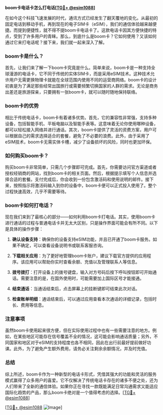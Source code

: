**boom卡电话卡怎么打电话[[TG💪+ @esim1088](https://t.me/s/esim1088)]**

在如今这个科技飞速发展的时代，通讯方式已经发生了翻天覆地的变化。从最初的固定电话到移动手机，再到现在的电子SIM卡（eSIM），我们的通信体验越来越便捷。而提到便捷性，就不得不提boom卡电话卡了。这款电话卡因其方便快捷的特点，受到了许多用户的青睐。那么，到底什么是boom卡？它如何使用？又该如何通过它来打电话呢？接下来，我们就一起来深入了解。

### boom卡是什么？

首先，让我们来了解一下boom卡究竟是什么。简单来说，boom卡是一种支持全球漫游的电话卡，它不同于传统的实体SIM卡，而是采用eSIM技术。这种技术允许用户无需更换物理卡就能在全球范围内使用不同的运营商网络。boom卡的设计初衷是为了满足那些经常出国旅行或需要频繁切换国家的人群的需求。无论是商务出差还是旅游探亲，只要拥有一张boom卡，就可以随时随地保持联络。

### boom卡的优势

相比于传统电话卡，boom卡有着诸多优势。首先，它的兼容性非常强，支持多种设备，包括智能手机、平板电脑以及智能手表等。这意味着无论你使用哪种设备，都可以轻松接入网络并进行通话。其次，boom卡提供了灵活的资费方案，用户可以根据自己的需求选择适合的套餐，避免了不必要的浪费。此外，由于采用了eSIM技术，boom卡无需实体卡槽，减少了设备损坏的风险，同时也更加环保。

### 如何购买boom卡？

购买boom卡非常简单，只需几个步骤即可完成。首先，你需要访问官方渠道或者授权经销商的网站，找到boom卡的相关页面。然后，根据提示填写个人信息并选择合适的套餐。支付完成后，你会收到一份包含激活码和使用说明的邮件。接下来，按照指示将激活码输入到你的设备中，boom卡便可以正式投入使用了。整个过程快速高效，几乎不需要等待。

### boom卡如何打电话？

现在我们来到了最核心的部分——如何利用boom卡打电话。其实，使用boom卡进行通话的过程与普通电话卡并无太大区别，只是操作界面可能会有所不同。以下是具体的操作步骤：

1. **确认设备支持**：确保你的设备支持eSIM功能，并且已开通了boom卡服务。如果不确定，可以查看设备说明书或联系客服咨询。
   
2. **下载相关应用**：为了更好地管理boom卡账户，建议下载官方提供的应用程序。该应用可以帮助你实时查看余额、充值以及管理联系人等信息。

3. **拨号拨打**：打开设备上的拨号键盘，输入对方号码后按下呼叫按钮即可开始通话。需要注意的是，在国外使用时，可能需要加上国际区号才能接通。

4. **结束通话**：当通话结束后，点击屏幕上的挂断键即可结束此次对话。

5. **检查账单明细**：通话结束后，可以通过应用查看本次通话的详细记录，包括时长、费用等信息。

### 注意事项

虽然boom卡使用起来很方便，但在实际使用过程中也有一些需要注意的地方。例如，在某些地区可能存在信号覆盖不全的情况，这可能会影响通话质量；另外，不同国家和地区对于eSIM的支持程度也各不相同，因此在出行前最好提前做好功课。此外，为了避免产生额外费用，请务必关注剩余余额情况，并及时充值。

### 总结

综上所述，boom卡作为一种新型的电话卡形式，凭借其强大的功能和灵活的服务模式赢得了众多用户的喜爱。它不仅解决了传统电话卡存在的诸多不便之处，还为人们带来了全新的通信体验。如果你正在寻找一款既能满足日常沟通需求又能适应国际化趋势的产品，那么boom卡绝对是一个值得考虑的选择。[[TG💪+ @esim1088](https://t.me/s/esim1088)]

[[TG💪+ @esim1088](https://t.me/s/esim1088) ![Image](https://i.postimg.cc/4NQfJmqS/Snipaste-2025-05-13-00-14-12.png)]